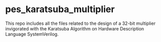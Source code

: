 # pes_karatsuba_multiplier
This repo includes all the files related to the design of a 32-bit multiplier invigorated with the Karatsuba Algorithm on Hardware Description Language SystemVerilog. 
